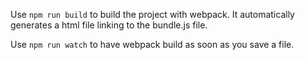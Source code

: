 Use `npm run build` to build the project with webpack. It automatically generates a html file linking to the bundle.js file.

Use `npm run watch` to have webpack build as soon as you save a file.